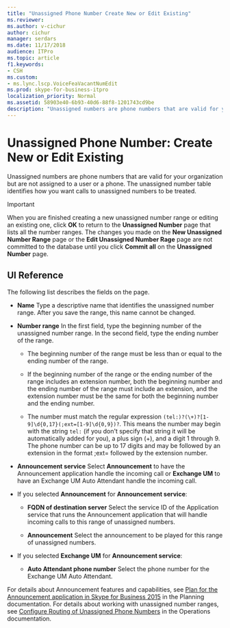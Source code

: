 ```yaml
---
title: "Unassigned Phone Number Create New or Edit Existing"
ms.reviewer: 
ms.author: v-cichur
author: cichur
manager: serdars
ms.date: 11/17/2018
audience: ITPro
ms.topic: article
f1.keywords:
- CSH
ms.custom:
- ms.lync.lscp.VoiceFeaVacantNumEdit
ms.prod: skype-for-business-itpro
localization_priority: Normal
ms.assetid: 58903e40-6b93-40d6-88f8-1201743cd9be
description: "Unassigned numbers are phone numbers that are valid for your organization but are not assigned to a user or a phone. The unassigned number table identifies how you want calls to unassigned numbers to be treated."
---
```


# Unassigned Phone Number: Create New or Edit Existing

Unassigned numbers are phone numbers that are valid for your organization but are not assigned to a user or a phone. The unassigned number table identifies how you want calls to unassigned numbers to be treated.

> [!IMPORTANT]
> When you are finished creating a new unassigned number range or editing an existing one, click **OK** to return to the **Unassigned Number** page that lists all the number ranges. The changes you made on the **New Unassigned Number Range** page or the **Edit Unassigned Number Rage** page are not committed to the database until you click **Commit all** on the **Unassigned Number** page.

## UI Reference

The following list describes the fields on the page.

- **Name** Type a descriptive name that identifies the unassigned number range. After you save the range, this name cannot be changed.

- **Number range** In the first field, type the beginning number of the unassigned number range. In the second field, type the ending number of the range.

  - The beginning number of the range must be less than or equal to the ending number of the range.

  - If the beginning number of the range or the ending number of the range includes an extension number, both the beginning number and the ending number of the range must include an extension, and the extension number must be the same for both the beginning number and the ending number.

  - The number must match the regular expression `(tel:)?(\+)?[1-9]\d{0,17}(;ext=[1-9]\d{0,9})?`. This means the number may begin with the string `tel:` (if you don't specify that string it will be automatically added for you), a plus sign (+), and a digit 1 through 9. The phone number can be up to 17 digits and may be followed by an extension in the format ;ext= followed by the extension number.

- **Announcement service** Select **Announcement** to have the Announcement application handle the incoming call or **Exchange UM** to have an Exchange UM Auto Attendant handle the incoming call.

- If you selected **Announcement** for **Announcement service**:

  - **FQDN of destination server** Select the service ID of the Application service that runs the Announcement application that will handle incoming calls to this range of unassigned numbers.

  - **Announcement** Select the announcement to be played for this range of unassigned numbers.

- If you selected **Exchange UM** for **Announcement service**:

  - **Auto Attendant phone number** Select the phone number for the Exchange UM Auto Attendant.

For details about Announcement features and capabilities, see [Plan for the Announcement application in Skype for Business 2015](../../plan-your-deployment/enterprise-voice-solution/announcement.md) in the Planning documentation. For details about working with unassigned number ranges, see [Configure Routing of Unassigned Phone Numbers](/previous-versions/office/lync-server-2013/lync-server-2013-configure-unassigned-phone-numbers) in the Operations documentation.